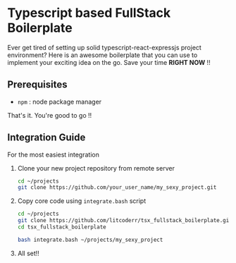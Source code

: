 # Typescript based FullStack Boilerplate

Ever get tired of setting up solid typescript-react-expressjs project environment? Here is an awesome boilerplate that you can use to implement your exciting idea on the go. Save your time **RIGHT NOW** !!

## Prerequisites
- ```npm``` : node package manager

That's it. You're good to go !!

## Integration Guide
For the most easiest integration

1. Clone your new project repository from remote server
    ```bash
	cd ~/projects
    git clone https://github.com/your_user_name/my_sexy_project.git
    ```

2. Copy core code using ```integrate.bash``` script
    ```bash
	cd ~/projects
	git clone https://github.com/litcoderr/tsx_fullstack_boilerplate.git
    cd tsx_fullstack_boilerplate

    bash integrate.bash ~/projects/my_sexy_project
    ```

3. All set!!
